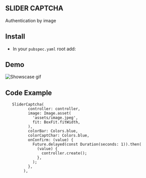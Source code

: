 ## SLIDER CAPTCHA
Authentication by image


## Install 
* In your `pubspec.yaml` root add:

## Demo
![Showscase gif](https://github.com/BrianTV98/slider_captcha/blob/main/demo/slider_captcha.gif)
## Code Example

```
   SliderCaptcha(
          controller: controller,
          image: Image.asset(
            'assets/image.jpeg',
            fit: BoxFit.fitWidth,
          ),
          colorBar: Colors.blue,
          colorCaptChar: Colors.blue,
          onConfirm: (value) {
            Future.delayed(const Duration(seconds: 1)).then(
              (value) {
                controller.create();
              },
            );
          },
        ),
```
